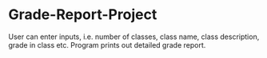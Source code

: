 # Grade-Report-Project
User can enter inputs, i.e. number of classes, class name, class description, grade in class etc. Program prints out detailed grade report.

